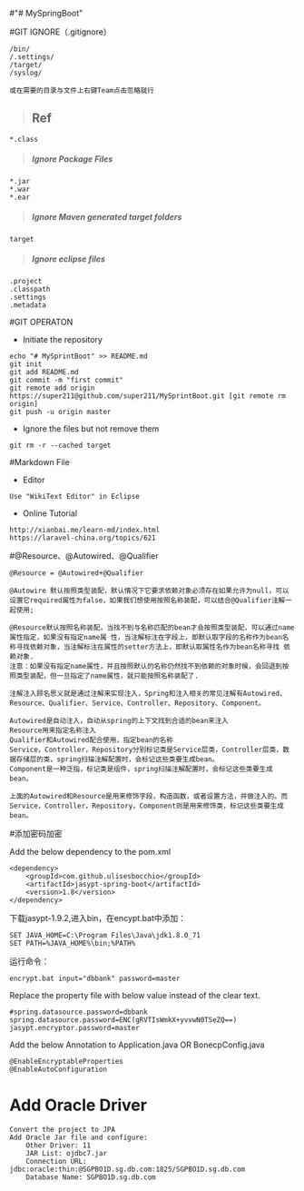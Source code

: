 #"# MySpringBoot" 

#GIT IGNORE（.gitignore）  
>
	/bin/
	/.settings/
	/target/
	/syslog/
>
	或在需要的目录与文件上右键Team点击忽略就行

>## Ref 
>
	*.class
 
>##### Ignore Package Files
	*.jar
	*.war
	*.ear
 
>##### Ignore Maven generated target folders  
	target
 
>##### Ignore eclipse files 
	.project
	.classpath
	.settings
	.metadata

#GIT OPERATON
* Initiate the repository 

>	
	echo "# MySprintBoot" >> README.md
	git init
	git add README.md
	git commit -m "first commit"
	git remote add origin https://super211@github.com/super211/MySprintBoot.git [git remote rm origin]
	git push -u origin master

* Ignore the files but not remove them

>
	git rm -r --cached target

#Markdown File
* Editor

>
	Use "WikiText Editor" in Eclipse

* Online Tutorial

>
	http://xianbai.me/learn-md/index.html
	https://laravel-china.org/topics/621
	
#@Resource、@Autowired、@Qualifier

>
	@Resource = @Autowired+@Qualifier
>
	@Autowire 默认按照类型装配，默认情况下它要求依赖对象必须存在如果允许为null，可以设置它required属性为false，如果我们想使用按照名称装配，可以结合@Qualifier注解一起使用; 
>	
	@Resource默认按照名称装配，当找不到与名称匹配的bean才会按照类型装配，可以通过name属性指定，如果没有指定name属 性，当注解标注在字段上，即默认取字段的名称作为bean名称寻找依赖对象，当注解标注在属性的setter方法上，即默认取属性名作为bean名称寻找 依赖对象.
	注意：如果没有指定name属性，并且按照默认的名称仍然找不到依赖的对象时候，会回退到按照类型装配，但一旦指定了name属性，就只能按照名称装配了.

>
	注解注入顾名思义就是通过注解来实现注入，Spring和注入相关的常见注解有Autowired、Resource、Qualifier、Service、Controller、Repository、Component。
>	
	Autowired是自动注入，自动从spring的上下文找到合适的bean来注入
	Resource用来指定名称注入
	Qualifier和Autowired配合使用，指定bean的名称
	Service，Controller，Repository分别标记类是Service层类，Controller层类，数据存储层的类，spring扫描注解配置时，会标记这些类要生成bean。
	Component是一种泛指，标记类是组件，spring扫描注解配置时，会标记这些类要生成bean。
>	
	上面的Autowired和Resource是用来修饰字段，构造函数，或者设置方法，并做注入的。而Service，Controller，Repository，Component则是用来修饰类，标记这些类要生成bean。

#添加密码加密

> 
Add the below dependency to the pom.xml
>
	<dependency>
	    <groupId>com.github.ulisesbocchio</groupId>
		<artifactId>jasypt-spring-boot</artifactId>
		<version>1.8</version>
	</dependency>
	
>
下载jasypt-1.9.2,进入bin，在encypt.bat中添加：
>
	SET JAVA_HOME=C:\Program Files\Java\jdk1.8.0_71
	SET PATH=%JAVA_HOME%\bin;%PATH%
	
>
运行命令：
>
	encrypt.bat input="dbbank" password=master
>
Replace the property file with below value instead of the clear text.
>
	#spring.datasource.password=dbbank
	spring.datasource.password=ENC(gRVTIsWmkX+yvvwN0TSeZQ==)
	jasypt.encryptor.password=master
>
Add the below Annotation to Application.java OR BonecpConfig.java
>
	@EnableEncryptableProperties
	@EnableAutoConfiguration

# Add Oracle Driver

>
	Convert the project to JPA
	Add Oracle Jar file and configure:
		Other Driver: 11
		JAR List: ojdbc7.jar
		Connection URL: jdbc:oracle:thin:@SGPBO1D.sg.db.com:1825/SGPBO1D.sg.db.com
		Database Name: SGPBO1D.sg.db.com